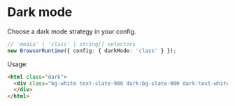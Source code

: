 # Dark mode

Choose a dark mode strategy in your config.

```ts
// 'media' | 'class' | string[] selectors
new BrowserRuntime({ config: { darkMode: 'class' } });
```

Usage:

```html
<html class="dark">
  <div class="bg-white text-slate-900 dark:bg-slate-900 dark:text-white">...
  </div>
</html>
```
